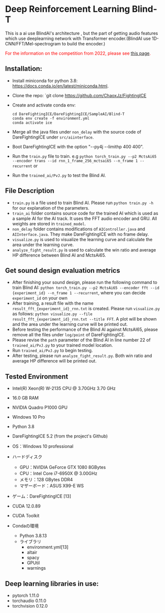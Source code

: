 # Deep Reinforcement Learning Blind-T

This is a ai use BlindAI's architecture , but the part of getting audio features which use deeplearning network with Transformer 
encoder.(BlindAI use 1D-CNN/FFT/Mel-spectrogram to build the encoder.)

<font color="red">For the information on the competition from 2022, please see [this page](https://github.com/ChaoxJz/FightingICE/tree/master/DareFightingICE/SampleAI/Blind-T/paper).</font>

## Installation:
- Install miniconda for python 3.8: https://docs.conda.io/en/latest/miniconda.html.
- Clone the repo: `git clone https://github.com/ChaoxJz/FightingICE
- Create and activate conda env:
  
    ```
    cd DareFightingICE/DareFightingICE/SampleAI/Blind-T
    conda env create -f environment.yml
    conda activate ice
    ```

- Merge all the java files under ```non_delay``` with the source code of DareFightingICE under ```src/aiinterface```.
- Boot DareFightingICE with the option "--py4j --limithp 400 400".
- Run the ```train.py``` file to train. e.g ```python torch_train.py --p2 MctsAi65 --encoder trans --id rnn_1_frame_256_mctsai65 --n_frame 1 --recurrent``` or
- Run the ```trained_ai/PvJ.py``` to test the Blind AI.

## File Description
- ```train.py``` is a file used to train Blind AI. Please run ```python train.py -h``` for our explanation of the parameters.
- ```train_ai``` folder contains source code for the trained AI which is used as a sample AI for the AI track. It uses the FFT audio encoder and GRU. All weights are stored in ```trained_model```.
- ```non_delay``` folder contains modifications of ```AIController.java``` and ```AIInterface.java```. They make DareFightingICE with no frame delay.
- ```visualize.py``` is used to visualize the learning curve and calculate the area under the learning curve.
- ```analyze_fight_result.py``` is used to calculate the win ratio and average HP difference between Blind AI and MctsAi65.

## Get sound design evaluation metrics
- After finishing your sound design, please run the following command to train Blind AI:
  ```python torch_train.py --p2 MctsAi65 --encoder fft --id {experiment_id} --n_frame 1 --recurrent```, where you can decide ```experiment_id``` on your own
- After training, a result file with the name ```result_fft_{experiment_id}_rnn.txt``` is created. Please run ```visualize.py``` as follows: ```python visualize.py --file result_fft_{experiment_id}_rnn.txt --title FFT```. A plot will be shown and the area under the learning curve will be printed out.
- Before testing the performance of the Blind AI against MctsAI65, please remove all the files under ```log/point``` of DareFightingICE.
- Please revise the ```path``` parameter of the Blind AI in line number 22 of ```trained_ai/PvJ.py``` to your trained model location.
- Run ```trained_ai/PvJ.py``` to begin testing.
- After testing, please run ```analyze_fight_result.py```. Both win ratio and average HP difference will be printed out.
## Tested Environment
- Intel(R) Xeon(R) W-2135 CPU @ 3.70GHz   3.70 GHz
- 16.0 GB RAM
- NVIDIA Quadro P1000 GPU
- Windows 10 Pro
- Python 3.8
- DareFightingICE 5.2 (from the project's Github)

- OS：Windows 10 professional
- ハードディスク
	- GPU：NVIDIA GeForce GTX 1080 8GBytes
	- CPU：Intel Core i7-6950X @ 3.00GHz
	- メモリ：128 GBytes DDR4
	- マザーボード：ASUS X99-E WS
- ゲーム：DareFightingICE [13]
- CUDA 12.0.89
- CUDA Toolkit
- Condaの環境 
	- Python 3.8.13
	- ライブラリ
		- environment.yml[13]
		- altair
		- spacy
		- GPUtil
		- warnings


## Deep learning libraries in use:
- pytorch 1.11.0
- torchaudio 0.11.0
- torchvision 0.12.0
